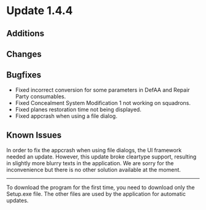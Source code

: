 # Update 1.4.4

## Additions

## Changes

## Bugfixes

- Fixed incorrect conversion for some parameters in DefAA and Repair Party consumables.
- Fixed Concealment System Modification 1 not working on squadrons.
- Fixed planes restoration time not being displayed.
- Fixed appcrash when using a file dialog.

## Known Issues

In order to fix the appcrash when using file dialogs, the UI framework needed an update. However, this update broke
cleartype support, resulting in slightly more blurry texts in the application. We are sorry for the inconvenience but there is no other solution available at the moment.

___
To download the program for the first time, you need to download only the Setup.exe file. The other files are used by
the application for automatic updates.
